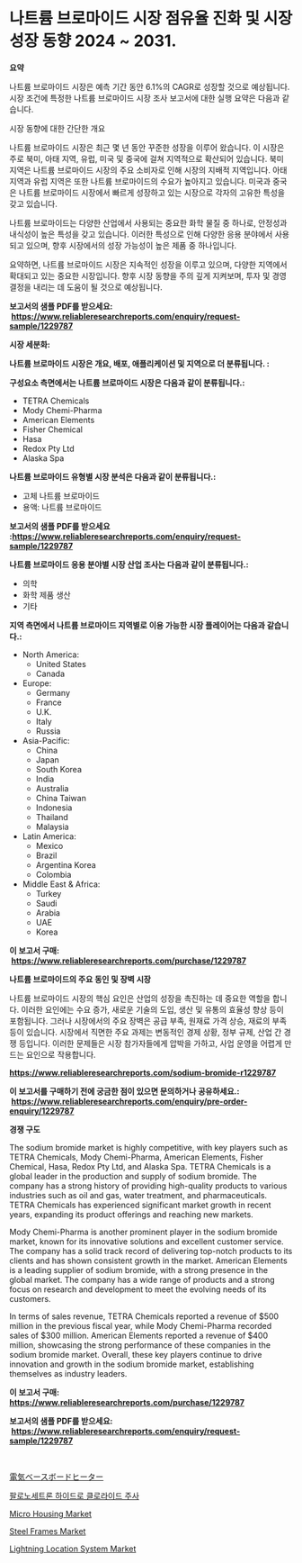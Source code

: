 <p><h1>나트륨 브로마이드 시장 점유율 진화 및 시장 성장 동향 2024 ~ 2031.</h1></p><p><strong>요약</strong></p>
<p><p>나트륨 브로마이드 시장은 예측 기간 동안 6.1%의 CAGR로 성장할 것으로 예상됩니다. 시장 조건에 특정한 나트륨 브로마이드 시장 조사 보고서에 대한 실행 요약은 다음과 같습니다.</p><p>시장 동향에 대한 간단한 개요</p><p>나트륨 브로마이드 시장은 최근 몇 년 동안 꾸준한 성장을 이루어 왔습니다. 이 시장은 주로 북미, 아태 지역, 유럽, 미국 및 중국에 걸쳐 지역적으로 확산되어 있습니다. 북미 지역은 나트륨 브로마이드 시장의 주요 소비자로 인해 시장의 지배적 지역입니다. 아태 지역과 유럽 지역은 또한 나트륨 브로마이드의 수요가 높아지고 있습니다. 미국과 중국은 나트륨 브로마이드 시장에서 빠르게 성장하고 있는 시장으로 각자의 고유한 특성을 갖고 있습니다.</p><p>나트륨 브로마이드는 다양한 산업에서 사용되는 중요한 화학 물질 중 하나로, 안정성과 내식성이 높은 특성을 갖고 있습니다. 이러한 특성으로 인해 다양한 응용 분야에서 사용되고 있으며, 향후 시장에서의 성장 가능성이 높은 제품 중 하나입니다.</p><p>요약하면, 나트륨 브로마이드 시장은 지속적인 성장을 이루고 있으며, 다양한 지역에서 확대되고 있는 중요한 시장입니다. 향후 시장 동향을 주의 깊게 지켜보며, 투자 및 경영 결정을 내리는 데 도움이 될 것으로 예상됩니다.</p></p>
<p><strong>보고서의 샘플 PDF를 받으세요: &nbsp;<a href="https://www.reliableresearchreports.com/enquiry/request-sample/1229787">https://www.reliableresearchreports.com/enquiry/request-sample/1229787</a></strong></p>
<p><strong>시장 세분화:</strong></p>
<p><strong> 나트륨 브로마이드 시장은 개요, 배포, 애플리케이션 및 지역으로 더 분류됩니다. :</strong></p>
<p><strong>구성요소 측면에서는 나트륨 브로마이드 시장은 다음과 같이 분류됩니다.:</strong></p>
<p><ul><li>TETRA Chemicals</li><li>Mody Chemi-Pharma</li><li>American Elements</li><li>Fisher Chemical</li><li>Hasa</li><li>Redox Pty Ltd</li><li>Alaska Spa</li></ul></p>
<p><strong> 나트륨 브로마이드 유형별 시장 분석은 다음과 같이 분류됩니다.:</strong></p>
<p><ul><li>고체 나트륨 브로마이드</li><li>용액: 나트륨 브로마이드</li></ul></p>
<p><strong>보고서의 샘플 PDF를 받으세요 :<a href="https://www.reliableresearchreports.com/enquiry/request-sample/1229787">https://www.reliableresearchreports.com/enquiry/request-sample/1229787</a></strong></p>
<p><strong> 나트륨 브로마이드 응용 분야별 시장 산업 조사는 다음과 같이 분류됩니다.:</strong></p>
<p><ul><li>의학</li><li>화학 제품 생산</li><li>기타</li></ul></p>
<p><strong>지역 측면에서 나트륨 브로마이드 지역별로 이용 가능한 시장 플레이어는 다음과 같습니다.:</strong></p>
<p><ul>
    <li>
        North America:
        <ul>
            <li>United States</li>
            <li>Canada</li>
        </ul>
    </li>
    <li>
        Europe:
        <ul>
            <li>Germany</li>
            <li>France</li>
            <li>U.K.</li>
            <li>Italy</li>
            <li>Russia</li>
        </ul>
    </li>
    <li>
        Asia-Pacific:
        <ul>
            <li>China</li>
            <li>Japan</li>
            <li>South Korea</li>
            <li>India</li>
            <li>Australia</li>
            <li>China Taiwan</li>
            <li>Indonesia</li>
            <li>Thailand</li>
            <li>Malaysia</li>
        </ul>
    </li>
    <li>
        Latin America:
        <ul>
            <li>Mexico</li>
            <li>Brazil</li>
            <li>Argentina Korea</li>
            <li>Colombia</li>
        </ul>
    </li>
    <li>
        Middle East & Africa:
        <ul>
            <li>Turkey</li>
            <li>Saudi</li>
            <li>Arabia</li>
            <li>UAE</li>
            <li>Korea</li>
        </ul>
    </li>
    </ul></p>
<p><strong>이 보고서 구매: &nbsp;<a href="https://www.reliableresearchreports.com/purchase/1229787">https://www.reliableresearchreports.com/purchase/1229787</a></strong></p>
<p><strong>나트륨 브로마이드의 주요 동인 및 장벽 시장</strong></p>
<p><p>나트륨 브로마이드 시장의 핵심 요인은 산업의 성장을 촉진하는 데 중요한 역할을 합니다. 이러한 요인에는 수요 증가, 새로운 기술의 도입, 생산 및 유통의 효율성 향상 등이 포함됩니다. 그러나 시장에서의 주요 장벽은 공급 부족, 원재료 가격 상승, 재료의 부족 등이 있습니다. 시장에서 직면한 주요 과제는 변동적인 경제 상황, 정부 규제, 산업 간 경쟁 등입니다. 이러한 문제들은 시장 참가자들에게 압박을 가하고, 사업 운영을 어렵게 만드는 요인으로 작용합니다.</p></p>
<p><strong><a href="https://www.reliableresearchreports.com/sodium-bromide-r1229787">https://www.reliableresearchreports.com/sodium-bromide-r1229787</a></strong></p>
<p><strong>이 보고서를 구매하기 전에 궁금한 점이 있으면 문의하거나 공유하세요.: &nbsp;<a href="https://www.reliableresearchreports.com/enquiry/pre-order-enquiry/1229787">https://www.reliableresearchreports.com/enquiry/pre-order-enquiry/1229787</a></strong></p>
<p><strong>경쟁 구도</strong></p>
<p><p>The sodium bromide market is highly competitive, with key players such as TETRA Chemicals, Mody Chemi-Pharma, American Elements, Fisher Chemical, Hasa, Redox Pty Ltd, and Alaska Spa. TETRA Chemicals is a global leader in the production and supply of sodium bromide. The company has a strong history of providing high-quality products to various industries such as oil and gas, water treatment, and pharmaceuticals. TETRA Chemicals has experienced significant market growth in recent years, expanding its product offerings and reaching new markets.</p><p>Mody Chemi-Pharma is another prominent player in the sodium bromide market, known for its innovative solutions and excellent customer service. The company has a solid track record of delivering top-notch products to its clients and has shown consistent growth in the market. American Elements is a leading supplier of sodium bromide, with a strong presence in the global market. The company has a wide range of products and a strong focus on research and development to meet the evolving needs of its customers.</p><p>In terms of sales revenue, TETRA Chemicals reported a revenue of $500 million in the previous fiscal year, while Mody Chemi-Pharma recorded sales of $300 million. American Elements reported a revenue of $400 million, showcasing the strong performance of these companies in the sodium bromide market. Overall, these key players continue to drive innovation and growth in the sodium bromide market, establishing themselves as industry leaders.</p></p>
<p><strong>이 보고서 구매: &nbsp; <a href="https://www.reliableresearchreports.com/purchase/1229787">https://www.reliableresearchreports.com/purchase/1229787</a></strong></p>
<p><strong>보고서의 샘플 PDF를 받으세요: &nbsp;<a href="https://www.reliableresearchreports.com/enquiry/request-sample/1229787">https://www.reliableresearchreports.com/enquiry/request-sample/1229787</a></strong><strong></strong></p>
<p>&nbsp;</p>
<p><p><a href="https://github.com/hilmi-2a/Market-Research-Report-List-1/blob/main/634851832063.md">電気ベースボードヒーター</a></p><p><a href="https://medium.com/@dylanobrien626/%ED%8C%94%EB%A1%9C%EB%85%B8%EC%84%B8%ED%8A%B8%EB%A1%A0-%EC%97%BC%ED%99%94%EB%AC%BC-%EC%A3%BC%EC%82%AC-%EC%8B%9C%EC%9E%A5-%EC%A1%B0%EC%82%AC-%EB%B3%B4%EA%B3%A0%EC%84%9C-%EA%B7%B8-%EC%97%AD%EC%82%AC-%EB%B0%8F-2024%EB%85%84%EB%B6%80%ED%84%B0-2031%EB%85%84%EA%B9%8C%EC%A7%80%EC%9D%98-%EC%98%88%EC%B8%A1-b92cc9ae74db">팔로노세트론 하이드로 클로라이드 주사</a></p><p><a href="https://github.com/jerrycopelandthomaswsqd8q/Market-Research-Report-List-2/blob/main/micro-housing-market.md">Micro Housing Market</a></p><p><a href="https://issuu.com/reportprime-2/docs/steel-frames-market-size-2030.pptx">Steel Frames Market</a></p><p><a href="https://github.com/yoshih12/Market-Research-Report-List-3/blob/main/lightning-location-system-market.md">Lightning Location System Market</a></p></p>